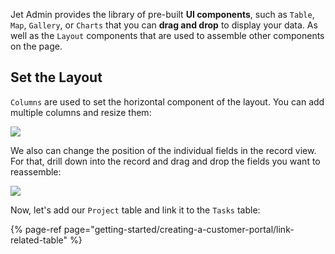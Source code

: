 Jet Admin provides the library of pre-built **UI components**, such as `Table`, `Map`, `Gallery`, or `Charts` that you can **drag and drop** to display your data. As well as the `Layout` components that are used to assemble other components on the page.

## Set the Layout

`Columns` are used to set the horizontal component of the layout. You can add multiple columns and resize them:

![](https://gblobscdn.gitbook.com/assets%2F-LQ08RFAKZvFADEiXKFy%2F-Mj-RfSLs9dEAC_NRUL8%2F-Mj-V26rj95cMXNrBmsq%2FQuickstart-portal4.gif?alt=media&token=c792c162-aa55-4f4d-814d-bce36d4df15f)

We also can change the position of the individual fields in the record view. For that, drill down into the record and drag and drop the fields you want to reassemble:

![](https://gblobscdn.gitbook.com/assets%2F-LQ08RFAKZvFADEiXKFy%2F-Mj-RfSLs9dEAC_NRUL8%2F-Mj-bBAH4R9QbtSzHfk_%2FQuickstart-portal6.gif?alt=media&token=9b31a1f2-4458-4782-be57-8a346bdf5770)

Now, let's add our `Project` table and link it to the `Tasks` table:

{% page-ref page="getting-started/creating-a-customer-portal/link-related-table" %}

